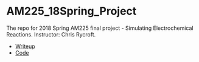 # AM225_18Spring_Project
The repo for 2018 Spring AM225 final project - Simulating Electrochemical Reactions. Instructor: Chris Rycroft. 

- [Writeup](./am225-project.pdf)
- [Code](./code/)

